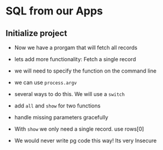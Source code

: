 # SQL from our Apps

## Initialize project

- Now we have a prorgam that will fetch all records
- lets add more functionality: Fetch a single record
- we will need to specify the function on the command line
- we can use `process.argv`
- several ways to do this.  We will use a `switch`
- add `all` and `show` for two functions
- handle missing parameters gracefully
- With `show` we only need a single record. use rows[0]

- We would never write pg code this way! Its very Insecure